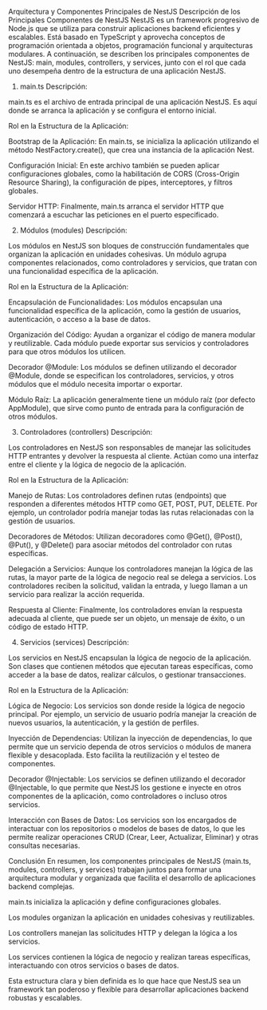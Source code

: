 Arquitectura y Componentes Principales de NestJS
Descripción de los Principales Componentes de NestJS
NestJS es un framework progresivo de Node.js que se utiliza para construir aplicaciones backend eficientes y escalables. Está basado en TypeScript y aprovecha conceptos de programación orientada a objetos, programación funcional y arquitecturas modulares. A continuación, se describen los principales componentes de NestJS: main, modules, controllers, y services, junto con el rol que cada uno desempeña dentro de la estructura de una aplicación NestJS.

1. main.ts
Descripción:

main.ts es el archivo de entrada principal de una aplicación NestJS. Es aquí donde se arranca la aplicación y se configura el entorno inicial.

Rol en la Estructura de la Aplicación:

Bootstrap de la Aplicación: En main.ts, se inicializa la aplicación utilizando el método NestFactory.create(), que crea una instancia de la aplicación Nest.

Configuración Inicial: En este archivo también se pueden aplicar configuraciones globales, como la habilitación de CORS (Cross-Origin Resource Sharing), la configuración de pipes, interceptores, y filtros globales.

Servidor HTTP: Finalmente, main.ts arranca el servidor HTTP que comenzará a escuchar las peticiones en el puerto especificado.

2. Módulos (modules)
Descripción:

Los módulos en NestJS son bloques de construcción fundamentales que organizan la aplicación en unidades cohesivas. Un módulo agrupa componentes relacionados, como controladores y servicios, que tratan con una funcionalidad específica de la aplicación.

Rol en la Estructura de la Aplicación:

Encapsulación de Funcionalidades: Los módulos encapsulan una funcionalidad específica de la aplicación, como la gestión de usuarios, autenticación, o acceso a la base de datos.

Organización del Código: Ayudan a organizar el código de manera modular y reutilizable. Cada módulo puede exportar sus servicios y controladores para que otros módulos los utilicen.

Decorador @Module: Los módulos se definen utilizando el decorador @Module, donde se especifican los controladores, servicios, y otros módulos que el módulo necesita importar o exportar.

Módulo Raíz: La aplicación generalmente tiene un módulo raíz (por defecto AppModule), que sirve como punto de entrada para la configuración de otros módulos.

3. Controladores (controllers)
Descripción:

Los controladores en NestJS son responsables de manejar las solicitudes HTTP entrantes y devolver la respuesta al cliente. Actúan como una interfaz entre el cliente y la lógica de negocio de la aplicación.

Rol en la Estructura de la Aplicación:

Manejo de Rutas: Los controladores definen rutas (endpoints) que responden a diferentes métodos HTTP como GET, POST, PUT, DELETE. Por ejemplo, un controlador podría manejar todas las rutas relacionadas con la gestión de usuarios.

Decoradores de Métodos: Utilizan decoradores como @Get(), @Post(), @Put(), y @Delete() para asociar métodos del controlador con rutas específicas.

Delegación a Servicios: Aunque los controladores manejan la lógica de las rutas, la mayor parte de la lógica de negocio real se delega a servicios. Los controladores reciben la solicitud, validan la entrada, y luego llaman a un servicio para realizar la acción requerida.

Respuesta al Cliente: Finalmente, los controladores envían la respuesta adecuada al cliente, que puede ser un objeto, un mensaje de éxito, o un código de estado HTTP.

4. Servicios (services)
Descripción:

Los servicios en NestJS encapsulan la lógica de negocio de la aplicación. Son clases que contienen métodos que ejecutan tareas específicas, como acceder a la base de datos, realizar cálculos, o gestionar transacciones.

Rol en la Estructura de la Aplicación:

Lógica de Negocio: Los servicios son donde reside la lógica de negocio principal. Por ejemplo, un servicio de usuario podría manejar la creación de nuevos usuarios, la autenticación, y la gestión de perfiles.

Inyección de Dependencias: Utilizan la inyección de dependencias, lo que permite que un servicio dependa de otros servicios o módulos de manera flexible y desacoplada. Esto facilita la reutilización y el testeo de componentes.

Decorador @Injectable: Los servicios se definen utilizando el decorador @Injectable, lo que permite que NestJS los gestione e inyecte en otros componentes de la aplicación, como controladores o incluso otros servicios.

Interacción con Bases de Datos: Los servicios son los encargados de interactuar con los repositorios o modelos de bases de datos, lo que les permite realizar operaciones CRUD (Crear, Leer, Actualizar, Eliminar) y otras consultas necesarias.

Conclusión
En resumen, los componentes principales de NestJS (main.ts, modules, controllers, y services) trabajan juntos para formar una arquitectura modular y organizada que facilita el desarrollo de aplicaciones backend complejas.

main.ts inicializa la aplicación y define configuraciones globales.

Los modules organizan la aplicación en unidades cohesivas y reutilizables.

Los controllers manejan las solicitudes HTTP y delegan la lógica a los servicios.

Los services contienen la lógica de negocio y realizan tareas específicas, interactuando con otros servicios o bases de datos.

Esta estructura clara y bien definida es lo que hace que NestJS sea un framework tan poderoso y flexible para desarrollar aplicaciones backend robustas y escalables.

